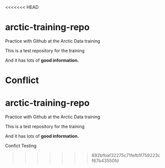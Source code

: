 <<<<<<< HEAD
# arctic-training-repo
Practice with Github at the Arctic Data training


This is a test repository for the training

And it has lots of **good information.** 

Conflict
=======
# arctic-training-repo
Practice with Github at the Arctic Data training


This is a test repository for the training

And it has lots of **good information.** 

Confict Testing
>>>>>>> 892bfbaf32275c71fefb1f759223cf67b43550fd
